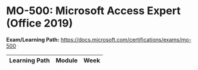 # MO-500: Microsoft Access Expert (Office 2019)

**Exam/Learning Path:** https://docs.microsoft.com/certifications/exams/mo-500

| **Learning Path** | **Module** | **Week** |
|-|-|-|
